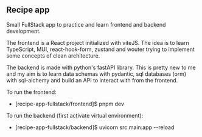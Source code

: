 ## Recipe app

Small FullStack app to practice and learn frontend and backend development.

The frontend is a React project initialized with viteJS.
The idea is to learn TypeScript, MUI, react-hook-form, zustand and wouter trying to implement some concepts of clean architecture.

The backend is made with python's fastAPI library.
This is pretty new to me and my aim is to learn data schemas with pydantic, sql databases (orm) with sql-alchemy and build an API to interact with from the
frontend.

To run the frontend:

-   [recipe-app-fullstack/frontend]$ pnpm dev

To run the backend (first activate virtual environment):

-   [recipe-app-fullstack/backend]$ uvicorn src.main:app --reload
